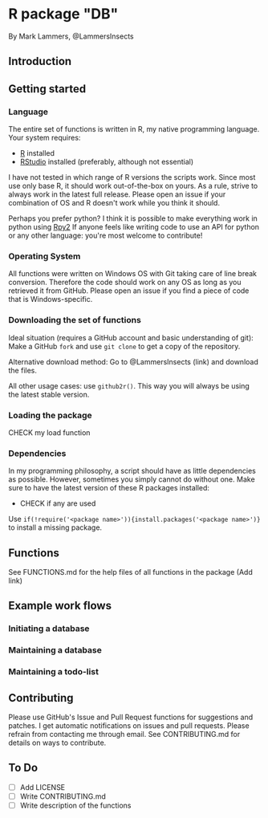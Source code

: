 # R package "DB"

By Mark Lammers, @LammersInsects

## Introduction

## Getting started

### Language

The entire set of functions is written in R, my native programming language.
Your system requires:

- [R](https://www.r-project.org/) installed
- [RStudio](https://www.rstudio.com) installed (preferably, although not essential)

I have not tested in which range of R versions the scripts work. Since most use only base R, it should work out-of-the-box on yours. As a rule, strive to always work in the latest full release. Please open an issue if your combination of OS and R doesn't work while you think it should.

Perhaps you prefer python? I think it is possible to make everything work in python using [Rpy2](https://rpy2.github.io/doc/latest/html/)
If anyone feels like writing code to use an API for python or any other language: you're most welcome to contribute!

### Operating System

All functions were written on Windows OS with Git taking care of line break conversion. Therefore the code should work on any OS as long as you retrieved it from GitHub.
Please open an issue if you find a piece of code that is Windows-specific.

### Downloading the set of functions

Ideal situation (requires a GitHub account and basic understanding of git): Make a GitHub `fork` and use `git clone` to get a copy of the repository.

Alternative download method: Go to @LammersInsects (link) and download the files.

All other usage cases: use `github2r()`. This way you will always be using the latest stable version.

### Loading the package

CHECK my load function

### Dependencies

In my programming philosophy, a script should have as little dependencies as possible. However, sometimes you simply cannot do without one. Make sure to have the latest version of these R packages installed:

- CHECK if any are used

Use `if(!require('<package name>')){install.packages('<package name>')}` to install a missing package.

## Functions

See FUNCTIONS.md for the help files of all functions in the package (Add link)

## Example work flows

### Initiating a database

### Maintaining a database

### Maintaining a todo-list

## Contributing

Please use GitHub's Issue and Pull Request functions for suggestions and patches. I get automatic notifications on issues and pull requests. Please refrain from contacting me through email.
See CONTRIBUTING.md for details on ways to contribute.

## To Do

- [ ] Add LICENSE
- [ ] Write CONTRIBUTING.md
- [ ] Write description of the functions
